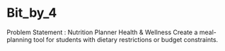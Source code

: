 # Bit_by_4
Problem Statement : 
Nutrition Planner
Health & Wellness
Create a meal-planning tool for students with dietary restrictions or budget constraints.
